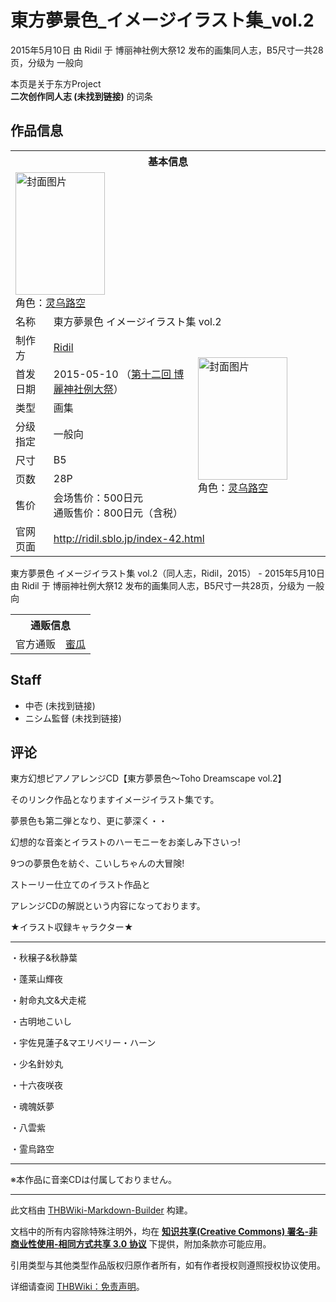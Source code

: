 # 東方夢景色_イメージイラスト集_vol.2

<!-- source html: G:\repos\THBWiki-Markdown-Builder\THBWikiMarkdown\Temp\main\5\54\ns0%3A%E6%9D%B1%E6%96%B9%E5%A4%A2%E6%99%AF%E8%89%B2_%E3%82%A4%E3%83%A1%E3%83%BC%E3%82%B8%E3%82%A4%E3%83%A9%E3%82%B9%E3%83%88%E9%9B%86_vol%2E2.html -->

2015年5月10日 由 Ridil 于 博丽神社例大祭12 发布的画集同人志，B5尺寸一共28页，分级为 一般向

本页是关于东方Project  
 **二次创作同人志 (未找到链接)** 的词条

## 作品信息

<table><tbody><tr><th colspan="3">基本信息</th></tr><tr><td class="cover-artwork-mobile" colspan="2"><a href="./文件-東方夢景色_イメージイラスト集_vol.2封面.jpg.md" class="image" title="封面图片"><img alt="封面图片" src="https://upload.thwiki.cc/thumb/6/66/%E6%9D%B1%E6%96%B9%E5%A4%A2%E6%99%AF%E8%89%B2_%E3%82%A4%E3%83%A1%E3%83%BC%E3%82%B8%E3%82%A4%E3%83%A9%E3%82%B9%E3%83%88%E9%9B%86_vol.2%E5%B0%81%E9%9D%A2.jpg/143px-%E6%9D%B1%E6%96%B9%E5%A4%A2%E6%99%AF%E8%89%B2_%E3%82%A4%E3%83%A1%E3%83%BC%E3%82%B8%E3%82%A4%E3%83%A9%E3%82%B9%E3%83%88%E9%9B%86_vol.2%E5%B0%81%E9%9D%A2.jpg" decoding="async" loading="lazy" width="143" height="196" srcset="https://upload.thwiki.cc/thumb/6/66/%E6%9D%B1%E6%96%B9%E5%A4%A2%E6%99%AF%E8%89%B2_%E3%82%A4%E3%83%A1%E3%83%BC%E3%82%B8%E3%82%A4%E3%83%A9%E3%82%B9%E3%83%88%E9%9B%86_vol.2%E5%B0%81%E9%9D%A2.jpg/214px-%E6%9D%B1%E6%96%B9%E5%A4%A2%E6%99%AF%E8%89%B2_%E3%82%A4%E3%83%A1%E3%83%BC%E3%82%B8%E3%82%A4%E3%83%A9%E3%82%B9%E3%83%88%E9%9B%86_vol.2%E5%B0%81%E9%9D%A2.jpg 1.5x, https://upload.thwiki.cc/thumb/6/66/%E6%9D%B1%E6%96%B9%E5%A4%A2%E6%99%AF%E8%89%B2_%E3%82%A4%E3%83%A1%E3%83%BC%E3%82%B8%E3%82%A4%E3%83%A9%E3%82%B9%E3%83%88%E9%9B%86_vol.2%E5%B0%81%E9%9D%A2.jpg/285px-%E6%9D%B1%E6%96%B9%E5%A4%A2%E6%99%AF%E8%89%B2_%E3%82%A4%E3%83%A1%E3%83%BC%E3%82%B8%E3%82%A4%E3%83%A9%E3%82%B9%E3%83%88%E9%9B%86_vol.2%E5%B0%81%E9%9D%A2.jpg 2x" data-file-width="2548" data-file-height="3500"></a><div class="cover-char">角色：<a href="./灵乌路空.md" title="灵乌路空">灵乌路空</a></div></td>
</tr><tr><td class="label">名称</td><td colspan="2"> 東方夢景色 イメージイラスト集 vol.2 </td></tr><tr><td class="label">制作方</td><td><a href="./Ridil.md" title="Ridil">Ridil</a></td><td class="cover-artwork" rowspan="7" style="min-width:196px;"><a href="./文件-東方夢景色_イメージイラスト集_vol.2封面.jpg.md" class="image" title="封面图片"><img alt="封面图片" src="https://upload.thwiki.cc/thumb/6/66/%E6%9D%B1%E6%96%B9%E5%A4%A2%E6%99%AF%E8%89%B2_%E3%82%A4%E3%83%A1%E3%83%BC%E3%82%B8%E3%82%A4%E3%83%A9%E3%82%B9%E3%83%88%E9%9B%86_vol.2%E5%B0%81%E9%9D%A2.jpg/143px-%E6%9D%B1%E6%96%B9%E5%A4%A2%E6%99%AF%E8%89%B2_%E3%82%A4%E3%83%A1%E3%83%BC%E3%82%B8%E3%82%A4%E3%83%A9%E3%82%B9%E3%83%88%E9%9B%86_vol.2%E5%B0%81%E9%9D%A2.jpg" decoding="async" loading="lazy" width="143" height="196" srcset="https://upload.thwiki.cc/thumb/6/66/%E6%9D%B1%E6%96%B9%E5%A4%A2%E6%99%AF%E8%89%B2_%E3%82%A4%E3%83%A1%E3%83%BC%E3%82%B8%E3%82%A4%E3%83%A9%E3%82%B9%E3%83%88%E9%9B%86_vol.2%E5%B0%81%E9%9D%A2.jpg/214px-%E6%9D%B1%E6%96%B9%E5%A4%A2%E6%99%AF%E8%89%B2_%E3%82%A4%E3%83%A1%E3%83%BC%E3%82%B8%E3%82%A4%E3%83%A9%E3%82%B9%E3%83%88%E9%9B%86_vol.2%E5%B0%81%E9%9D%A2.jpg 1.5x, https://upload.thwiki.cc/thumb/6/66/%E6%9D%B1%E6%96%B9%E5%A4%A2%E6%99%AF%E8%89%B2_%E3%82%A4%E3%83%A1%E3%83%BC%E3%82%B8%E3%82%A4%E3%83%A9%E3%82%B9%E3%83%88%E9%9B%86_vol.2%E5%B0%81%E9%9D%A2.jpg/285px-%E6%9D%B1%E6%96%B9%E5%A4%A2%E6%99%AF%E8%89%B2_%E3%82%A4%E3%83%A1%E3%83%BC%E3%82%B8%E3%82%A4%E3%83%A9%E3%82%B9%E3%83%88%E9%9B%86_vol.2%E5%B0%81%E9%9D%A2.jpg 2x" data-file-width="2548" data-file-height="3500"></a><div class="cover-char">角色：<a href="./灵乌路空.md" title="灵乌路空">灵乌路空</a></div></td>
</tr><tr><td class="label">首发日期</td><td>2015-05-10&#160;（<a href="/展会作品列表?e=%E5%8D%9A%E4%B8%BD%E7%A5%9E%E7%A4%BE%E4%BE%8B%E5%A4%A7%E7%A5%AD%2312">第十二回 博麗神社例大祭</a>）</td></tr><tr><td class="label">类型</td><td>画集</td></tr><tr><td class="label">分级指定</td><td>一般向</td></tr><tr><td class="label">尺寸</td><td>B5</td></tr><tr><td class="label">页数</td><td>28P</td></tr><tr><td class="label">售价</td><td>会场售价：500日元<br>通贩售价：800日元（含税）</td></tr>
<tr><td class="label">官网页面</td><td colspan="2"><a rel="nofollow" class="external free" href="http://ridil.sblo.jp/index-42.html">http://ridil.sblo.jp/index-42.html</a></td></tr></tbody></table>

東方夢景色 イメージイラスト集 vol.2（同人志，Ridil，2015） - 2015年5月10日 由 Ridil 于 博丽神社例大祭12 发布的画集同人志，B5尺寸一共28页，分级为 一般向

<table><tbody><tr><th colspan="3">通贩信息</th></tr><tr><td class="label">官方通贩</td><td colspan="2"><a rel="nofollow" class="external text" href="https://www.melonbooks.co.jp/detail/detail.php?product_id=127435">蜜瓜</a></td></tr></tbody></table>



## Staff
- 中壱 (未找到链接)
- ニシム監督 (未找到链接)


## 评论

  
東方幻想ピアノアレンジCD【東方夢景色～Toho Dreamscape vol.2】  

そのリンク作品となりますイメージイラスト集です。  

  

夢景色も第二弾となり、更に夢深く・・  

幻想的な音楽とイラストのハーモニーをお楽しみ下さいっ!  

  

9つの夢景色を紡ぐ、こいしちゃんの大冒険!  

ストーリー仕立てのイラスト作品と  

アレンジCDの解説という内容になっております。  

  

★イラスト収録キャラクター★  

  

___

  
・秋穣子&amp;秋静葉  

・蓬莱山輝夜  

・射命丸文&amp;犬走椛  

・古明地こいし  

・宇佐見蓮子&amp;マエリベリー・ハーン  

・少名針妙丸  

・十六夜咲夜  

・魂魄妖夢  

・八雲紫  

・霊烏路空  

  

___

  
  

※本作品に音楽CDは付属しておりません。
  







---

此文档由 [THBWiki-Markdown-Builder](https://github.com/Delsin-Yu/THBWiki-Markdown-Builder) 构建。

文档中的所有内容除特殊注明外，均在 [**知识共享(Creative Commons) 署名-非商业性使用-相同方式共享 3.0 协议**](https://creativecommons.org/licenses/by-sa/3.0/deed.zh-hans) 下提供，附加条款亦可能应用。

引用类型与其他类型作品版权归原作者所有，如有作者授权则遵照授权协议使用。

详细请查阅 [THBWiki：免责声明](https://thbwiki.cc/THBWiki:%E5%85%8D%E8%B4%A3%E5%A3%B0%E6%98%8E)。

